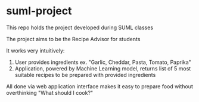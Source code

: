 # suml-project

This repo holds the project developed during SUML classes

The project aims to be the Recipe Advisor for students

It works very intuitively:
1. User provides ingredients ex. "Garlic, Cheddar, Pasta, Tomato, Paprika"
2. Application, powered by Machine Learning model, returns list of 5 most suitable recipes to be prepared with provided ingredients

All done via web application interface makes it easy to prepare food without overthinking "What should I cook?"
